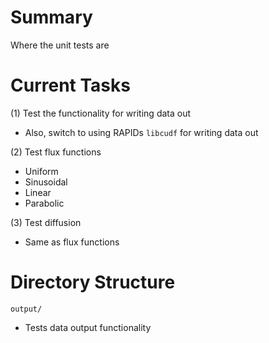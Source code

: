# Summary
Where the unit tests are

# Current Tasks
(1) Test the functionality for writing data out
- Also, switch to using RAPIDs `libcudf` for writing data out

(2) Test flux functions
- Uniform
- Sinusoidal
- Linear
- Parabolic

(3) Test diffusion
- Same as flux functions

# Directory Structure
`output/`
- Tests data output functionality

